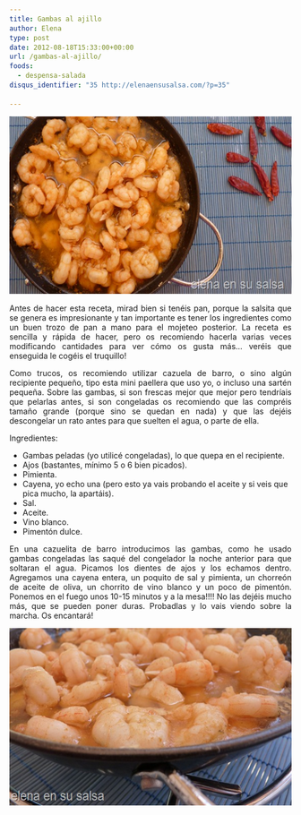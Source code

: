 ```yaml
---
title: Gambas al ajillo
author: Elena
type: post
date: 2012-08-18T15:33:00+00:00
url: /gambas-al-ajillo/
foods:
  - despensa-salada
disqus_identifier: "35 http://elenaensusalsa.com/?p=35"

---
```

[<img style="display: inline; border: 0px;" title="P1060492" src="/2018/03/P1060492_thumb-25255B4-25255D.jpg" alt="P1060492" width="561" height="317" border="0" />][1]

<p align="justify">
  Antes de hacer esta receta, mirad bien si tenéis pan, porque la salsita que se genera es impresionante y tan importante es tener los ingredientes como un buen trozo de pan a mano para el mojeteo posterior. La receta es sencilla y rápida de hacer, pero os recomiendo hacerla varias veces modificando cantidades para ver cómo os gusta más… veréis que enseguida le cogéis el truquillo!
</p>

<p align="justify">
  Como trucos, os recomiendo utilizar cazuela de barro, o sino algún recipiente pequeño, tipo esta mini paellera que uso yo, o incluso una sartén pequeña. Sobre las gambas, si son frescas mejor que mejor pero tendríais que pelarlas antes, si son congeladas os recomiendo que las compréis tamaño grande (porque sino se quedan en nada) y que las dejéis descongelar un rato antes para que suelten el agua, o parte de ella.
</p>

Ingredientes:

  * Gambas peladas (yo utilicé congeladas), lo que quepa en el recipiente.
  * Ajos (bastantes, mínimo 5 o 6 bien picados).
  * Pimienta.
  * Cayena, yo echo una (pero esto ya vais probando el aceite y si veis que pica mucho, la apartáis).
  * Sal.
  * Aceite.
  * Vino blanco.
  * Pimentón dulce.

<p align="justify">
  En una cazuelita de barro introducimos las gambas, como he usado gambas congeladas las saqué del congelador la noche anterior para que soltaran el agua. Picamos los dientes de ajos y los echamos dentro. Agregamos una cayena entera, un poquito de sal y pimienta, un chorreón de aceite de oliva, un chorrito de vino blanco y un poco de pimentón. Ponemos en el fuego unos 10-15 minutos y a la mesa!!!! No las dejéis mucho más, que se pueden poner duras. Probadlas y lo vais viendo sobre la marcha. Os encantará!
</p>

[<img style="display: inline; border: 0px;" title="P1060495" src="/2018/03/P1060495_thumb-25255B6-25255D.jpg" alt="P1060495" width="561" height="317" border="0" />][2]

 [1]: /2018/03/P1060492_thumb-25255B4-25255D.jpg
 [2]: /2018/03/P1060495_thumb-25255B6-25255D.jpg
